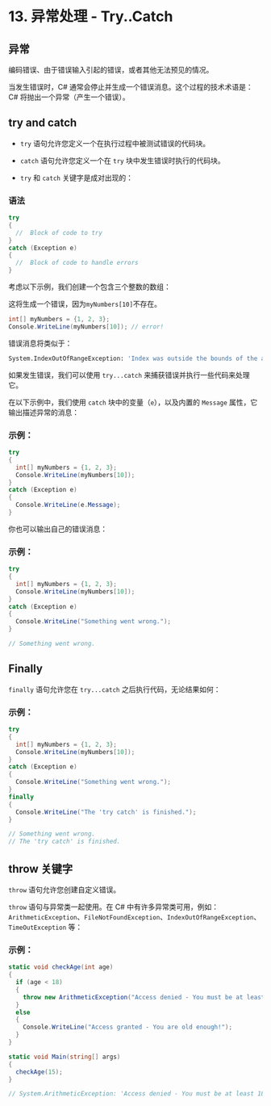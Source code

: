 # 13. 异常处理 - Try..Catch



## 异常

编码错误、由于错误输入引起的错误，或者其他无法预见的情况。

当发生错误时，C# 通常会停止并生成一个错误消息。这个过程的技术术语是：C# 将抛出一个异常（产生一个错误）。



## try and catch

- `try` 语句允许您定义一个在执行过程中被测试错误的代码块。

- `catch` 语句允许您定义一个在 `try` 块中发生错误时执行的代码块。

- `try` 和 `catch` 关键字是成对出现的：

### 语法

```c#
try 
{
  //  Block of code to try
}
catch (Exception e)
{
  //  Block of code to handle errors
}
```



考虑以下示例，我们创建一个包含三个整数的数组：

这将生成一个错误，因为`myNumbers[10]`不存在。

```c#
int[] myNumbers = {1, 2, 3};
Console.WriteLine(myNumbers[10]); // error!
```

错误消息将类似于：

```bash
System.IndexOutOfRangeException: 'Index was outside the bounds of the array.'
```




如果发生错误，我们可以使用 `try...catch` 来捕获错误并执行一些代码来处理它。

在以下示例中，我们使用 `catch` 块中的变量（`e`），以及内置的 `Message` 属性，它输出描述异常的消息：

### 示例：

```c#
try
{
  int[] myNumbers = {1, 2, 3};
  Console.WriteLine(myNumbers[10]);
}
catch (Exception e)
{
  Console.WriteLine(e.Message);
}
```



你也可以输出自己的错误消息：

### 示例：

```c#
try
{
  int[] myNumbers = {1, 2, 3};
  Console.WriteLine(myNumbers[10]);
}
catch (Exception e)
{
  Console.WriteLine("Something went wrong.");
}

// Something went wrong.
```





## Finally

`finally` 语句允许您在 `try...catch` 之后执行代码，无论结果如何：

### 示例：

```c#
try
{
  int[] myNumbers = {1, 2, 3};
  Console.WriteLine(myNumbers[10]);
}
catch (Exception e)
{
  Console.WriteLine("Something went wrong.");
}
finally
{
  Console.WriteLine("The 'try catch' is finished.");
}

// Something went wrong.
// The 'try catch' is finished.
```





## throw  关键字

`throw` 语句允许您创建自定义错误。

`throw` 语句与异常类一起使用。在 C# 中有许多异常类可用，例如：`ArithmeticException`、`FileNotFoundException`、`IndexOutOfRangeException`、`TimeOutException` 等：

### 示例：

```c#
static void checkAge(int age)
{
  if (age < 18)
  {
    throw new ArithmeticException("Access denied - You must be at least 18 years old.");
  }
  else
  {
    Console.WriteLine("Access granted - You are old enough!");
  }
}

static void Main(string[] args)
{
  checkAge(15);
}

// System.ArithmeticException: 'Access denied - You must be at least 18 years old.'
```

